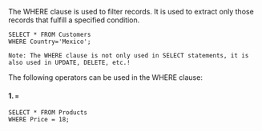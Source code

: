 The WHERE clause is used to filter records. It is used to extract only those records that fulfill a specified condition.
```
SELECT * FROM Customers
WHERE Country='Mexico';
```
``Note: The WHERE clause is not only used in SELECT statements, it is also used in UPDATE, DELETE, etc.!``

The following operators can be used in the WHERE clause:  
#### 1. **``=``**      
```
SELECT * FROM Products  
WHERE Price = 18;  
```
